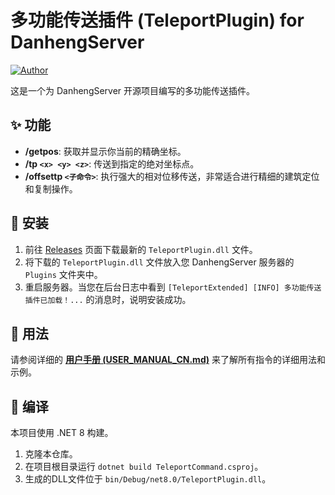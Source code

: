 # 多功能传送插件 (TeleportPlugin) for DanhengServer

[![Author](https://img.shields.io/badge/Author-Aerhuo-blue.svg)](https://github.com/Aerhuo)

这是一个为 DanhengServer 开源项目编写的多功能传送插件。

## ✨ 功能

*   **/getpos**: 获取并显示你当前的精确坐标。
*   **/tp `<x> <y> <z>`**: 传送到指定的绝对坐标点。
*   **/offsettp `<子命令>`**: 执行强大的相对位移传送，非常适合进行精细的建筑定位和复制操作。

## 🔧 安装

1.  前往 [Releases](https://github.com/YourUsername/TeleportPlugin/releases) 页面下载最新的 `TeleportPlugin.dll` 文件。
2.  将下载的 `TeleportPlugin.dll` 文件放入您 DanhengServer 服务器的 `Plugins` 文件夹中。
3.  重启服务器。当您在后台日志中看到 `[TeleportExtended] [INFO] 多功能传送插件已加载！...` 的消息时，说明安装成功。

## 📖 用法

请参阅详细的 [**用户手册 (USER_MANUAL_CN.md)**](USER_MANUAL_CN.md) 来了解所有指令的详细用法和示例。

## 🚀 编译

本项目使用 .NET 8 构建。

1.  克隆本仓库。
2.  在项目根目录运行 `dotnet build TeleportCommand.csproj`。
3.  生成的DLL文件位于 `bin/Debug/net8.0/TeleportPlugin.dll`。
